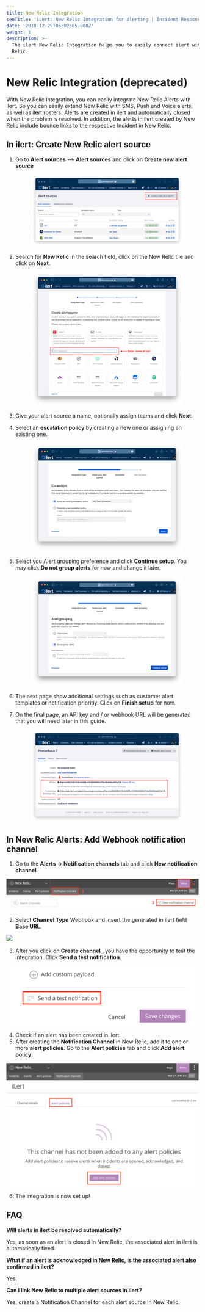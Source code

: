 ```yaml
---
title: New Relic Integration
seoTitle: 'iLert: New Relic Integration for Alerting | Incident Response | Uptime'
date: '2018-12-29T05:02:05.000Z'
weight: 1
description: >-
  The ilert New Relic Integration helps you to easily connect ilert with New
  Relic.
---
```


# New Relic Integration (deprecated)

With New Relic Integration, you can easily integrate New Relic Alerts with ilert. So you can easily extend New Relic with SMS, Push and Voice alerts, as well as ilert rosters. Alerts are created in ilert and automatically closed when the problem is resolved. In addition, the alerts in ilert created by New Relic include bounce links to the respective Incident in New Relic.

## In ilert: Create New Relic alert source <a href="#create-alarm-source" id="create-alarm-source"></a>

1.  Go to **Alert sources** --> **Alert sources** and click on **Create new alert source**

    <figure><img src="../../.gitbook/assets/Screenshot 2023-08-28 at 10.21.10.png" alt=""><figcaption></figcaption></figure>
2.  Search for **New Relic** in the search field, click on the New Relic tile and click on **Next**.&#x20;

    <figure><img src="../../.gitbook/assets/Screenshot 2023-08-28 at 10.24.23.png" alt=""><figcaption></figcaption></figure>
3. Give your alert source a name, optionally assign teams and click **Next**.
4.  Select an **escalation policy** by creating a new one or assigning an existing one.

    <figure><img src="../../.gitbook/assets/Screenshot 2023-08-28 at 11.37.47.png" alt=""><figcaption></figcaption></figure>
5.  Select you [Alert grouping](../../alerting/alert-sources.md#alert-grouping) preference and click **Continue setup**. You may click **Do not group alerts** for now and change it later.&#x20;

    <figure><img src="../../.gitbook/assets/Screenshot 2023-08-28 at 11.38.24.png" alt=""><figcaption></figcaption></figure>
6. The next page show additional settings such as customer alert templates or notification prioritiy. Click on **Finish setup** for now.
7.  On the final page, an API key and / or webhook URL will be generated that you will need later in this guide.

    <figure><img src="../../.gitbook/assets/Screenshot 2023-08-28 at 11.47.34 (1).png" alt=""><figcaption></figcaption></figure>

## In New Relic Alerts: Add Webhook notification channel <a href="#add-webhook" id="add-webhook"></a>

1. Go to the **Alerts → Notification channels** tab and click **New notification channel**.

![](../../.gitbook/assets/nr3.png)

2. Select **Channel Type** Webhook and insert the generated in ilert field **Base URL**.

![](../../.gitbook/assets/nr4\_png.png)

3. After you click on **Create channel** , you have the opportunity to test the integration. Click **Send a test notification**.

![](../../.gitbook/assets/nr5.png)

4. Check if an alert has been created in ilert.
5. After creating the **Notification Channel** in New Relic, add it to one or more **alert policies**. Go to the **Alert policies** tab and click **Add alert policy**.

![](../../.gitbook/assets/nr6.png)

6. The integration is now set up!

## FAQ <a href="#faq" id="faq"></a>

**Will alerts in ilert be resolved automatically?**

Yes, as soon as an alert is closed in New Relic, the associated alert in ilert is automatically fixed.

**What if an alert is acknowledged in New Relic, is the associated alert also confirmed in ilert?**

Yes.

**Can I link New Relic to multiple alert sources in ilert?**

Yes, create a Notification Channel for each alert source in New Relic.
